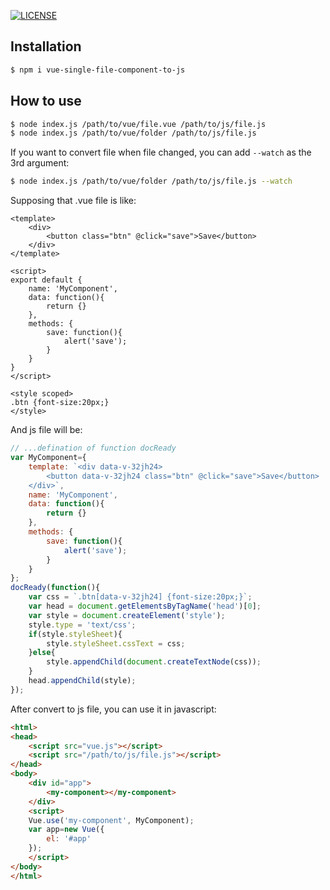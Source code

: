 [![LICENSE](https://img.shields.io/badge/license-Anti%20996-blue.svg)](https://github.com/996icu/996.ICU/blob/master/LICENSE)

## Installation

```sh
$ npm i vue-single-file-component-to-js
```

## How to use

```sh
$ node index.js /path/to/vue/file.vue /path/to/js/file.js
$ node index.js /path/to/vue/folder /path/to/js/file.js
```

If you want to convert file when file changed, you can add `--watch` as the 3rd argument:

```sh
$ node index.js /path/to/vue/folder /path/to/js/file.js --watch
```

Supposing that .vue file is like:

```vue
<template>
    <div>
        <button class="btn" @click="save">Save</button>
    </div>
</template>

<script>
export default {
    name: 'MyComponent',
    data: function(){
        return {}
    },
    methods: {
        save: function(){
            alert('save');
        }
    }
}
</script>

<style scoped>
.btn {font-size:20px;}
</style>
```

And js file will be:

```js
// ...defination of function docReady
var MyComponent={
    template: `<div data-v-32jh24>
        <button data-v-32jh24 class="btn" @click="save">Save</button>
    </div>`,
    name: 'MyComponent',
    data: function(){
        return {}
    },
    methods: {
        save: function(){
            alert('save');
        }
    }
};
docReady(function(){
    var css = `.btn[data-v-32jh24] {font-size:20px;}`;
    var head = document.getElementsByTagName('head')[0];
    var style = document.createElement('style');
    style.type = 'text/css';
    if(style.styleSheet){
        style.styleSheet.cssText = css;
    }else{
        style.appendChild(document.createTextNode(css));
    }
    head.appendChild(style);
});
```

After convert to js file, you can use it in javascript:

```html
<html>
<head>
    <script src="vue.js"></script>
    <script src="/path/to/js/file.js"></script>
</head>
<body>
    <div id="app">
        <my-component></my-component>
    </div>
    <script>
    Vue.use('my-component', MyComponent);
    var app=new Vue({
        el: '#app'
    });
    </script>
</body>
</html>
``` 
